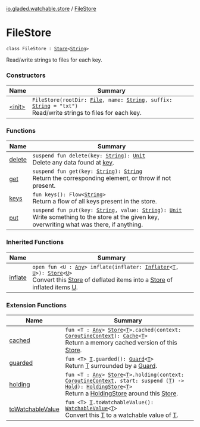[io.gladed.watchable.store](../index.md) / [FileStore](./index.md)

# FileStore

`class FileStore : `[`Store`](../-store/index.md)`<`[`String`](https://kotlinlang.org/api/latest/jvm/stdlib/kotlin/-string/index.html)`>`

Read/write strings to files for each key.

### Constructors

| Name | Summary |
|---|---|
| [&lt;init&gt;](-init-.md) | `FileStore(rootDir: `[`File`](https://docs.oracle.com/javase/6/docs/api/java/io/File.html)`, name: `[`String`](https://kotlinlang.org/api/latest/jvm/stdlib/kotlin/-string/index.html)`, suffix: `[`String`](https://kotlinlang.org/api/latest/jvm/stdlib/kotlin/-string/index.html)` = "txt")`<br>Read/write strings to files for each key. |

### Functions

| Name | Summary |
|---|---|
| [delete](delete.md) | `suspend fun delete(key: `[`String`](https://kotlinlang.org/api/latest/jvm/stdlib/kotlin/-string/index.html)`): `[`Unit`](https://kotlinlang.org/api/latest/jvm/stdlib/kotlin/-unit/index.html)<br>Delete any data found at [key](../-store/delete.md#io.gladed.watchable.store.Store$delete(kotlin.String)/key). |
| [get](get.md) | `suspend fun get(key: `[`String`](https://kotlinlang.org/api/latest/jvm/stdlib/kotlin/-string/index.html)`): `[`String`](https://kotlinlang.org/api/latest/jvm/stdlib/kotlin/-string/index.html)<br>Return the corresponding element, or throw if not present. |
| [keys](keys.md) | `fun keys(): Flow<`[`String`](https://kotlinlang.org/api/latest/jvm/stdlib/kotlin/-string/index.html)`>`<br>Return a flow of all keys present in the store. |
| [put](put.md) | `suspend fun put(key: `[`String`](https://kotlinlang.org/api/latest/jvm/stdlib/kotlin/-string/index.html)`, value: `[`String`](https://kotlinlang.org/api/latest/jvm/stdlib/kotlin/-string/index.html)`): `[`Unit`](https://kotlinlang.org/api/latest/jvm/stdlib/kotlin/-unit/index.html)<br>Write something to the store at the given key, overwriting what was there, if anything. |

### Inherited Functions

| Name | Summary |
|---|---|
| [inflate](../-store/inflate.md) | `open fun <U : `[`Any`](https://kotlinlang.org/api/latest/jvm/stdlib/kotlin/-any/index.html)`> inflate(inflater: `[`Inflater`](../-inflater/index.md)`<`[`T`](../-store/index.md#T)`, `[`U`](../-store/inflate.md#U)`>): `[`Store`](../-store/index.md)`<`[`U`](../-store/inflate.md#U)`>`<br>Convert this [Store](../-store/index.md) of deflated items into a [Store](../-store/index.md) of inflated items [U](../-store/inflate.md#U). |

### Extension Functions

| Name | Summary |
|---|---|
| [cached](../cached.md) | `fun <T : `[`Any`](https://kotlinlang.org/api/latest/jvm/stdlib/kotlin/-any/index.html)`> `[`Store`](../-store/index.md)`<`[`T`](../cached.md#T)`>.cached(context: `[`CoroutineContext`](https://kotlinlang.org/api/latest/jvm/stdlib/kotlin.coroutines/-coroutine-context/index.html)`): `[`Cache`](../-cache/index.md)`<`[`T`](../cached.md#T)`>`<br>Return a memory cached version of this [Store](../-store/index.md). |
| [guarded](../../io.gladed.watchable.util/guarded.md) | `fun <T> `[`T`](../../io.gladed.watchable.util/guarded.md#T)`.guarded(): `[`Guard`](../../io.gladed.watchable.util/-guard/index.md)`<`[`T`](../../io.gladed.watchable.util/guarded.md#T)`>`<br>Return [T](../../io.gladed.watchable.util/guarded.md#T) surrounded by a [Guard](../../io.gladed.watchable.util/-guard/index.md). |
| [holding](../holding.md) | `fun <T : `[`Any`](https://kotlinlang.org/api/latest/jvm/stdlib/kotlin/-any/index.html)`> `[`Store`](../-store/index.md)`<`[`T`](../holding.md#T)`>.holding(context: `[`CoroutineContext`](https://kotlinlang.org/api/latest/jvm/stdlib/kotlin.coroutines/-coroutine-context/index.html)`, start: suspend (`[`T`](../holding.md#T)`) -> `[`Hold`](../-hold/index.md)`): `[`HoldingStore`](../-holding-store/index.md)`<`[`T`](../holding.md#T)`>`<br>Return a [HoldingStore](../-holding-store/index.md) around this [Store](../-store/index.md). |
| [toWatchableValue](../../io.gladed.watchable/to-watchable-value.md) | `fun <T> `[`T`](../../io.gladed.watchable/to-watchable-value.md#T)`.toWatchableValue(): `[`WatchableValue`](../../io.gladed.watchable/-watchable-value/index.md)`<`[`T`](../../io.gladed.watchable/to-watchable-value.md#T)`>`<br>Convert this [T](../../io.gladed.watchable/to-watchable-value.md#T) to a watchable value of [T](../../io.gladed.watchable/to-watchable-value.md#T). |
